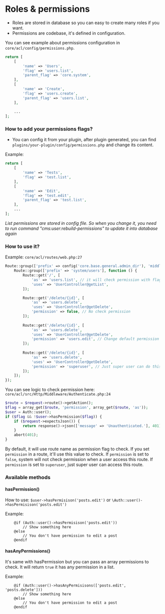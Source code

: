 # Roles & permissions

- Roles are stored in database so you can easy to create many roles if you want.
- Permissions are codebase, it's defined in configuration.

You can see example about permissions configuration in `core/acl/config/permissions.php`.

```php
return [
    [
        'name' => 'Users',
        'flag' => 'users.list',
        'parent_flag' => 'core.system',
    ],
    [
        'name' => 'Create',
        'flag' => 'users.create',
        'parent_flag' => 'users.list',
    ],
    
    ...
];
```

### How to add your permissions flags?

- You can config it from your plugin, after plugin generated, you can find `plugins/your-plugin/config/permissions.php`
and change its content.

Example: 

```php
return [
    [
        'name' => 'Tests',
        'flag' => 'test.list',
    ],
    [
        'name' => 'Edit',
        'flag' => 'test.edit',
        'parent_flag' => 'test.list',
    ],
    ...
];
```

*List permissions are stored in config file. So when you change it, you need to run command "cms:user:rebuild-permissions" to update it into database again*

### How to use it?

Example: `core/acl/routes/web.php:27`

```php
Route::group(['prefix' => config('core.base.general.admin_dir'), 'middleware' => 'auth'], function () {
    Route::group(['prefix' => 'system/users'], function () {
        Route::get('/', [
            'as' => 'users.list', // it will check permission with flag is users.list
            'uses' => 'UserController@getList',
        ]);

        Route::get('/delete/{id}', [
            'as' => 'users.delete',
            'uses' => 'UserController@getDelete',
            'permission' => false, // No check permission
        ]);        
        
        Route::get('/delete/{id}', [
            'as' => 'users.delete',
            'uses' => 'UserController@getDelete',
            'permission' => 'users.edit', // Change default permission flag to check from users.delete to users.edit
        ]);    
        
        Route::get('/delete/{id}', [
            'as' => 'users.delete',
            'uses' => 'UserController@getDelete',
            'permission' => 'superuser', // Just super user can do this
        ]);           
    ]);
});
```

You can see logic to check permission here: `core/acl/src/Http/Middleware/Authenticate.php:24`

```php
$route = $request->route()->getAction();
$flag = array_get($route, 'permission', array_get($route, 'as'));
$user = Auth::user();
if ($flag && !$user->hasPermission($flag)) {
    if ($request->expectsJson()) {
        return response()->json(['message' => 'Unauthenticated.'], 401);
    }
    abort(401);
}
```

By default, it will use route name as permission flag to check. If you set `permission` in a route, it'll use this value to check.
If `permission` is set to `false`, system will not check permission when a user access this route.
If `permission` is set to `superuser`, just super user can access this route.

### Available methods

#### hasPermission()

How to use: `$user->hasPermisison('posts.edit')` or `\Auth::user()->hasPermisison('posts.edit')`

Example:

```
    @if (Auth::user()->hasPermisison('posts.edit'))
        // Show something here
    @else
        // You don't have permission to edit a post
    @endif
```

#### hasAnyPermissions()

It's same with hasPermission but you can pass an array permissions to check. It will return `true` it has any permission in a list.


Example:

```
    @if (Auth::user()->hasAnyPermisisons(['posts.edit', 'posts.delete']))
        // Show something here
    @else
        // You don't have permission to edit a post
    @endif
```
